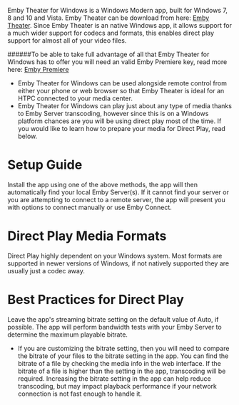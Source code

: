 Emby Theater for Windows is a Windows Modern app, built for Windows 7, 8 and 10 and Vista. Emby Theater can be download from  here: [Emby Theater](http://emby.media/emby-theater.html). Since Emby Theater is an native Windows app, it allows support for a much wider support for codecs and formats, this enables direct play support for almost all of your video files.

######To be able to take full advantage of all that Emby Theater for Windows has to offer you will need an valid Emby Premiere key, read more here: [Emby Premiere](https://emby.media/premiere.html) 

* Emby Theater for Windows can be used alongside remote control from either your phone or web browser so that Emby Theater is ideal for an HTPC connected to your media center.
* Emby Theater for Windows can play just about any type of media thanks to Emby Server transcoding, however since this is on a Windows platform chances are you will be using direct play most of the time. If you would like to learn how to prepare your media for Direct Play, read below.

# Setup Guide
 Install the app using one of the above methods, the app will then automatically find your local Emby Server(s). If it cannot find your server or you are attempting to connect to a remote server, the app will present you with options to connect manually or use Emby Connect.

# Direct Play Media Formats
Direct Play highly dependent on your Windows system. Most formats are supported in newer versions of Windows, if not natively supported they are usually just a codec away.

# Best Practices for Direct Play
Leave the app's streaming bitrate setting on the default value of Auto, if possible. The app will perform bandwidth tests with your Emby Server to determine the maximum playable bitrate.

* If you are customizing the bitrate setting, then you will need to compare the bitrate of your files to the bitrate setting in the app. You can find the bitrate of a file by checking the media info in the web interface. If the bitrate of a file is higher than the setting in the app, transcoding will be required. Increasing the bitrate setting in the app can help reduce transcoding, but may impact playback performance if your network connection is not fast enough to handle it.
